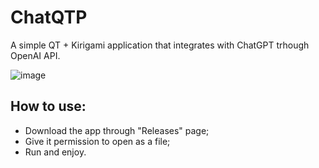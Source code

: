 # ChatQTP

A simple QT + Kirigami application that integrates with ChatGPT trhough OpenAI API.

![image](https://github.com/DenysMb/ChatQTP/assets/33737137/4d88c04b-c2f1-413c-af33-6e94a1446e85)

## How to use:
- Download the app through "Releases" page;
- Give it permission to open as a file;
- Run and enjoy.

